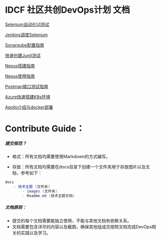 # IDCF 社区共创DevOps计划 文档


[Selenium自动化UI测试](docs/Selenium自动化UI测试/Readme.md)

[Jenkins调度Selenium](docs/Jenkins调度Selenium/Readme.md)

[Sonarqube配置指南](docs/Sonarqube配置指南/Readme.md)

[快速创建Junit测试](docs/快速创建Junit测试/Readme.md)

[Nexus搭建指南](docs/Nexus搭建指南/Readme.md)

[Nexus使用指南](docs/Nexus使用指南/Readme.md)

[Postman接口测试指南](docs/Postman接口测试指南/Readme.md)

[Azure快速搭建K8s环境](docs/Azure快速搭建K8s环境/Azure快速搭建K8s环境/Readme.md)

[Apollo介绍与docker部署](docs/Apollo介绍与docker部署/Readme.md)

# Contribute Guide：

##### 提交规范？

 - 格式：所有文档均需要使用Markdown的方式编写。

 - 存放：所有文档均需要在docs目录下创建一个文件夹用于存放图片以及文档，参考如下：

```csharp
docs
	- 技术主题 (文件夹)
		- images (文件夹)
		- Readme.md (技术主题文档)
```


##### 文档原则：

 - 提交的每个文档需要能独立使用，不能与其他文档有依赖关系。
 - 文档需要包含详尽的内容以及截图，确保其他组成员按照文档完成DevOps相关的实践以及学习。

